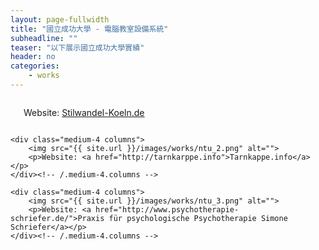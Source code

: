 ```yaml
---
layout: page-fullwidth
title: "國立成功大學 - 電腦教室設備系統"
subheadline: ""
teaser: "以下展示國立成功大學實績"
header: no
categories:
    - works
---
```


<div class="row t30">
    <div class="medium-4 columns">
        <img src="https://phlow.github.io/feeling-responsive/images/unsplash_4.jpg" alt="">
        <p>Website: <a href="http://stilwandel-koeln.de">Stilwandel-Koeln.de</a></p>
    </div><!-- /.medium-4.columns -->

    <div class="medium-4 columns">
        <img src="{{ site.url }}/images/works/ntu_2.png" alt="">
        <p>Website: <a href="http://tarnkarppe.info">Tarnkappe.info</a></p>
    </div><!-- /.medium-4.columns -->

    <div class="medium-4 columns">
        <img src="{{ site.url }}/images/works/ntu_3.png" alt="">
        <p>Website: <a href="http://www.psychotherapie-schriefer.de/">Praxis für psychologische Psychotherapie Simone Schriefer</a></p>
    </div><!-- /.medium-4.columns -->
</div><!-- /.row -->

